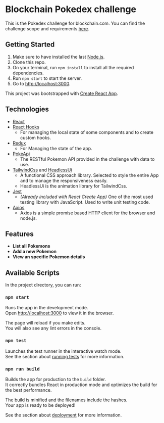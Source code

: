 # Blockchain Pokedex challenge

This is the Pokedex challenge for blockchain.com.
You can find the challenge scope and requirements [here](https://github.com/dsisto-bc/pokedex).

## Getting Started

1. Make sure to have installed the last [Node.js](https://nodejs.org).
2. Clone this repo.
3. On your terminal, run `npm install` to install all the required dependencies.
4. Run `npm start` to start the server.
5. Go to [http://localhost:3000](http://localhost:3000).

This project was bootstrapped with [Create React App](https://github.com/facebook/create-react-app).

## Technologies

- [React](https://facebook.github.io/react/)
- [React Hooks](https://reactjs.org/docs/hooks-intro.html)
  - For managing the local state of some components and to create custom hooks.
- [Redux](https://reactjs.org/docs/hooks-intro.html)
  - For Managing the state of the app.
- [PokeApi](https://pokeapi.co/)
  - The RESTful Pokemon API provided in the challenge with data to use.
- [TailwindCss](https://tailwindcss.com/) and [HeadlessUi](https://headlessui.com/react)
  - A functional CSS approach library. Selected to style the entire App and to manage the responsiveness easily.
  - HeadlessUi is the animation library for TailwindCss.
- [Jest](https://jestjs.io/)
  - _(Already included with React Create App)_ One of the most used testing library with JavaScript. Used to write unit testing code.
- [Axios](https://axios-http.com/)
  - Axios is a simple promise based HTTP client for the browser and node.js.

## Features

- **List all Pokemons**
- **Add a new Pokemon**
- **View an specific Pokemon details**

## Available Scripts

In the project directory, you can run:

### `npm start`

Runs the app in the development mode.<br />
Open [http://localhost:3000](http://localhost:3000) to view it in the browser.

The page will reload if you make edits.<br />
You will also see any lint errors in the console.

### `npm test`

Launches the test runner in the interactive watch mode.<br />
See the section about [running tests](https://facebook.github.io/create-react-app/docs/running-tests) for more information.

### `npm run build`

Builds the app for production to the `build` folder.<br />
It correctly bundles React in production mode and optimizes the build for the best performance.

The build is minified and the filenames include the hashes.<br />
Your app is ready to be deployed!

See the section about [deployment](https://facebook.github.io/create-react-app/docs/deployment) for more information.
